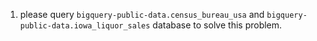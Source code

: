 1. please query `bigquery-public-data.census_bureau_usa` and `bigquery-public-data.iowa_liquor_sales` database to solve this problem.